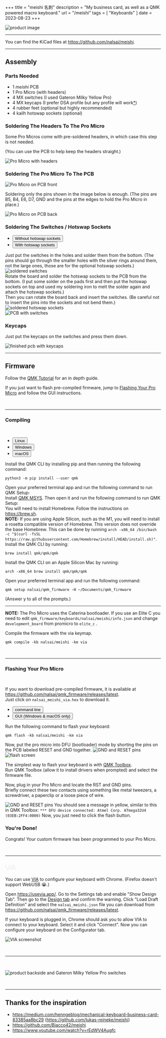 +++
title = "meishi 名刺"
description = "My business card, as well as a QMK powered macro keyboard."
url = "/meishi"
tags = [
  "Keyboards"
]
date = 2023-08-23
+++

![product image](XHL53723-XHL53693.jpg)

---

You can find the KiCad files at <https://github.com/nalsai/meishi>.

---

<style>.custom-tooltip {--bs-tooltip-color: var(--bs-white);}</style>

## Assembly

### Parts Needed

- 1 _meishi_ PCB
- 1 Pro Micro (with headers)
- 4 MX switches <span class="text-muted">(I used Gateron Milky Yellow Pro)
- 4 MX keycaps <span class="text-muted">(I prefer DSA profile but any profile will work</span><a href="#" data-bs-toggle="tooltip" data-bs-custom-class="custom-tooltip" data-bs-title="as long as they are from the same row (except for cherry profile on upside down switches)" class="text">*</a><span class="text-muted">)
- 4 rubber feet <span class="text-muted">(optional but highly recommended)
- 4 kailh hotswap sockets <span class="text-muted">(optional)

### Soldering The Headers To The Pro Micro

Some Pro Micros come with pre-soldered headers, in which case this step is not needed.

(You can use the PCB to help keep the headers straight.)

<img class="mt-4 mb-5 d-block" src="XHL53808.jpg" alt="Pro Micro with headers"/>

### Soldering The Pro Micro To The PCB

<img class="my-4" src="XHL47948.jpg" alt="Pro Micro on PCB front"/>

Soldering only the pins shown in the image below is enough. (The pins are B5, B4, E6, D7, GND and the pins at the edges to hold the Pro Micro in place.)

<img class="mt-3 mb-5" src="XHL49515.jpg" alt="Pro Micro on PCB back"/>

### Soldering The Switches / Hotswap Sockets

<ul class="nav nav-tabs" id="myTab" role="tablist">
  <li class="nav-item" role="presentation">
    <button class="nav-link active" id="no-hotswap" data-bs-toggle="tab" data-bs-target="#no-hotswap-pane" type="button" role="tab" aria-controls="no-hotswap-pane" aria-selected="true">Without hotswap sockets</button>
  </li>
  <li class="nav-item" role="presentation">
    <button class="nav-link" id="hotswap" data-bs-toggle="tab" data-bs-target="#hotswap-pane" type="button" role="tab" aria-controls="hotswap-pane" aria-selected="false">With hotswap sockets</button>
  </li>
</ul>
<div class="tab-content" id="myTabContent">
  <div class="tab-pane show active" id="no-hotswap-pane" role="tabpanel" aria-labelledby="no-hotswap" tabindex="0">
    Just put the switches in the holes and solder them from the bottom. (The pins should go through the smaller holes with the silver rings around them, not the large ones, those are for the optional hotswap sockets.)
    <img class="my-4" src="XHL61505.jpg" alt="soldered switches"/>
  </div>
  <div class="tab-pane" id="hotswap-pane" role="tabpanel" aria-labelledby="hotswap" tabindex="0">
      Rotate the board and solder the hotswap sockets to the PCB from the bottom. (I put some solder on the pads first and then put the hotswap sockets on top and used my soldering iron to melt the solder again and attach the hotswap sockets.)<br>
      Then you can rotate the board back and insert the switches. (Be careful not to insert the pins into the sockets and not bend them.)
      <img class="my-4" src="XHL49061.jpg" alt="soldered hotswap sockets"/>
  </div>
</div>

<img class="mb-5" src="XHL49597.jpg" alt="PCB with switches"/>

### Keycaps

Just put the keycaps on the switches and press them down.

<img class="mb-5" src="XHL53585.jpg" alt="finished pcb with keycaps"/>

---

<h2 id="firmware" class="id-scroll-fix">Firmware</h2>

Follow the [QMK Tutorial](https://docs.qmk.fm/#/newbs) for an in depth guide.

If you just want to flash pre-compiled firmware, jump to [Flashing Your Pro Micro](#flashing-your-pro-micro) and follow the GUI instructions.

&nbsp;

---

### Compiling

&nbsp;

<ul class="nav nav-tabs" id="myTab" role="tablist">
  <li class="nav-item" role="presentation">
    <button class="nav-link active" id="linux" data-bs-toggle="tab" data-bs-target="#linux-pane" type="button" role="tab" aria-controls="linux-pane" aria-selected="true">Linux</button>
  </li>
  <li class="nav-item" role="presentation">
    <button class="nav-link" id="windows" data-bs-toggle="tab" data-bs-target="#windows-pane" type="button" role="tab" aria-controls="hotswap-pane" aria-selected="false">Windows</button>
  </li>
  <li class="nav-item" role="presentation">
    <button class="nav-link" id="macos" data-bs-toggle="tab" data-bs-target="#macos-pane" type="button" role="tab" aria-controls="hotswap-pane" aria-selected="false">macOS</button>
  </li>
</ul>
<div class="tab-content" id="myTabContent">
  <div class="tab-pane show active" id="linux-pane" role="tabpanel" aria-labelledby="linux" tabindex="0">
    Install the QMK CLI by installing pip and then running the following command:
    <pre tabindex="0"><code>python3 -m pip install --user qmk</code></pre>
    Open your preferred terminal app and run the following command to run QMK Setup:
  </div>
  <div class="tab-pane" id="windows-pane" role="tabpanel" aria-labelledby="windows" tabindex="0">
    Install <a href="https://github.com/qmk/qmk_distro_msys/releases/latest">QMK MSYS</a>.
    Then open it and run the following command to run QMK Setup:
  </div>
  <div class="tab-pane" id="macos-pane" role="tabpanel" aria-labelledby="macos" tabindex="0">
    You will need to install Homebrew. Follow the instructions on <a href="https://brew.sh">https://brew.sh</a>.
    <div class="callout callout-warning"><strong>NOTE:</strong> If you are using Apple Silicon, such as the M1, you will need to install a rosetta compatible version of Homebrew. This version does not override the base Homebrew. This can be done by running <code>arch -x86_64 /bin/bash -c "$(curl -fsSL https://raw.githubusercontent.com/Homebrew/install/HEAD/install.sh)"</code>.</div>
    Install the QMK CLI by running:
    <pre tabindex="0"><code>brew install qmk/qmk/qmk</code></pre>
    Install the QMK CLI on an Apple Silicon Mac by running:
    <pre tabindex="0"><code>arch -x86_64 brew install qmk/qmk/qmk</code></pre>
    Open your preferred terminal app and run the following command:
  </div>
</div>

```
qmk setup nalsai/qmk_firmware -H ~/Documents/qmk_firmware
```

(Answer y to all of the prompts.)

---

<div class="callout callout-warning"><strong>NOTE:</strong> The Pro Micro uses the Caterina bootloader. If you use an Elite C you need to edit <code>qmk_firmware/keyboards/nalsai/meishi/info.json</code> and change <code>development_board</code>  from promicro to <code>elite_c</code> .</div>

Compile the firmware with the via keymap.
```
qmk compile -kb nalsai/meishi -km via
```

&nbsp;

---

<h3 id="flashing-your-pro-micro" class="id-scroll-fix">Flashing Your Pro Micro</h3>

&nbsp;

If you want to download pre-compiled firmware, it is available at <https://github.com/nalsai/qmk_firmware/releases/latest>.  
Just click on `nalsai_meishi_via.hex` to download it.


<ul class="nav nav-tabs mt-5" id="myTab" role="tablist">
  <li class="nav-item" role="presentation">
    <button class="nav-link active" id="terminal" data-bs-toggle="tab" data-bs-target="#terminal-pane" type="button" role="tab" aria-controls="linux-pane" aria-selected="true">command line</button>
  </li>
  <li class="nav-item" role="presentation">
    <button class="nav-link" id="gui" data-bs-toggle="tab" data-bs-target="#gui-pane" type="button" role="tab" aria-controls="hotswap-pane" aria-selected="false">GUI (Windows & macOS only)</button>
  </li>
</ul>
<div class="tab-content mb-5" id="myTabContent">
  <div class="tab-pane show active" id="terminal-pane" role="tabpanel" aria-labelledby="terminal" tabindex="0">
    Run the following command to flash your keyboard:
    <pre tabindex="0"><code>qmk flash -kb nalsai/meishi -km via</code></pre>
    Now, put the pro micro into DFU (bootloader) mode by shorting the pins on the PCB labeled RESET and GND together.
    <img class="my-4 d-block" src="XHL49262.jpg" alt="GND and RESET pins"/>
    <img class="my-4 d-block" src="flash-avrdude.png" alt="flash screen"/>
  </div>
  <div class="tab-pane" id="gui-pane" role="tabpanel" aria-labelledby="gui" tabindex="0">
    <p>
      The simplest way to flash your keyboard is with <a href="https://github.com/qmk/qmk_toolbox/releases/latest">QMK Toolbox</a>.<br>
      Run QMK Toolbox (allow it to install drivers when prompted) and select the firmware file.<br>
    </p>
    <p>
      Now, plug in your Pro Micro and locate the RST and GND pins.<br>
      Briefly connect these two contacts using something like metal tweezers, a screwdriver, a paperclip or a loose piece of wire.<br>
    </p>
    <img class="my-4 d-block" src="XHL49262.jpg" alt="GND and RESET pins"/>
    You should see a message in yellow, similar to this in QMK Toolbox:
    <code class="text-warning d-block">*** DFU device connected: Atmel Corp. ATmega32U4 (03EB:2FF4:0000)</code>
    Now, you just need to click the flash button.
  </div>
</div>

### You're Done!

Congrats! Your custom firmware has been programmed to your Pro Micro.

&nbsp;

---

## <svg style="height: 1em" role="img" aria-labelledby="via-svg-alt" xmlns="http://www.w3.org/2000/svg" viewBox="0 0 525.74 320" style="padding:20px;width:300px" color="rgba(242,242,242,1)"><defs><style>.cls-1{fill:currentColor}</style></defs><title id="via-svg-alt">Via</title><g id="Layer_2" data-name="Layer 2"><g id="Layer_2-2" data-name="Layer 2"><path class="cls-1" d="M524.6 237.33 459.25 37.88C451.73 14.93 432.81.12 411 .12h-.13c-21.87.06-40.79 15-48.21 38.11l-64 199.23a22.93 22.93 0 0 0 43.66 14l18.74-58.35h100.81l19.13 58.5a22.93 22.93 0 0 0 43.58-14.28Zm-145-90a2.78 2.78 0 0 1-2.65-3.63l29.37-91.41C407.82 47.68 410 46 411 46c1 0 3.17 1.68 4.65 6.19l30 91.49a2.78 2.78 0 0 1-2.64 3.64ZM212.25 1.21A22.93 22.93 0 0 0 183.41 16l-64 199.23c-1.47 4.57-3.66 6.28-4.69 6.29-1 0-3.17-1.68-4.64-6.19L44.72 15.91A22.92 22.92 0 1 0 1.15 30.18l65.34 199.45c7.52 23 26.44 37.77 48.22 37.77h.14c21.86-.06 40.78-15 48.2-38.11l64-199.23a22.93 22.93 0 0 0-14.8-28.85ZM306.09 1.1a22.93 22.93 0 0 0-28.84 14.82l-71.5 222.54a22.93 22.93 0 1 0 43.66 14l71.5-222.55A22.93 22.93 0 0 0 306.09 1.1Zm-78.17 255.45a12.5 12.5 0 1 1 12.5-12.5 12.5 12.5 0 0 1-12.5 12.5Zm70.7-220.91a12.5 12.5 0 1 1 12.5-12.5 12.5 12.5 0 0 1-12.5 12.5Z"></path></g></g></svg>

You can use [VIA](https://www.caniusevia.com/) to configure your keyboard with Chrome. (Firefox doesn't support WebUSB 😭.)

Open <https://usevia.app/>. Go to the Settings tab and enable "Show Design Tab". Then go to the [Design tab](https://usevia.app/design) and confirm the warning. Click "Load Draft Definition" and select the `nalsai_meishi.json` file you can download from <https://github.com/nalsai/qmk_firmware/releases/latest>.

If your keyboard is plugged in, Chrome should ask you to allow VIA to connect to your keyboard. Select it and click "Connect". Now you can configure your keyboard on the Configurator tab.

![VIA screenshot](via.png)

&nbsp;

---

&nbsp;

![product backside and Gateron Milky Yellow Pro switches](XHL54099-XHL53838.jpg)


&nbsp;

---

## Thanks for the inspiration

- <https://medium.com/henngeblog/mechanical-keyboard-business-card-83385aa8bc29> (https://github.com/lukas-reineke/meishi)
- <https://github.com/Biacco42/meishi>
- <https://www.youtube.com/watch?v=rEdWV4Augfc>
